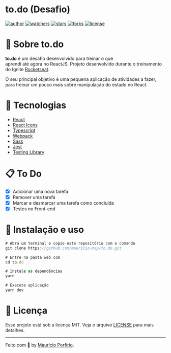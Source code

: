 # to.do (Desafio)

[![author](https://img.shields.io/badge/author-mauricioporfirio-blue?style=flat-square)](https://github.com/mauricio-msp)
[![watchers](https://img.shields.io/github/watchers/mauricio-msp/to.do?style=flat-square&color=blue)](https://github.com/mauricio-msp/to.do/watchers)
[![stars](https://img.shields.io/github/stars/mauricio-msp/to.do?style=flat-square&color=blue)](https://github.com/mauricio-msp/to.do/stargazers)
[![forks](https://img.shields.io/github/forks/mauricio-msp/to.do?style=flat-square&color=blue)](https://github.com/mauricio-msp/to.do/network/members)
[![license](https://img.shields.io/badge/license-MIT-blue?style=flat-square)](LICENSE)

# :information_desk_person: Sobre to.do

**to.do** é um desafio desenvolvido para treinar o que aprendi até agora no ReactJS. Projeto desenvolvido durante o treinamento do Ignite [Rocketseat](https://www.rocketseat.com.br/).

O seu principal objetivo é uma pequena aplicação de atividades a fazer, para treinar um pouco mais sobre manipulação do estado no React.


# :rocket: Tecnologias

- [React](https://pt-br.reactjs.org/)
- [React Icons](https://react-icons.github.io/react-icons/)
- [Typescript](https://www.typescriptlang.org/)
- [Webpack](https://webpack.js.org/)
- [Sass](https://sass-lang.com/)
- [Jest](https://jestjs.io/pt-BR/)
- [Testing Library](https://testing-library.com/)

# :clipboard: To Do

- [x] Adicionar uma nova tarefa
- [x] Remover uma tarefa
- [x] Marcar e desmarcar uma tarefa como concluída
- [x] Testes no Front-end 

# :wrench: Instalação e uso

```js
# Abra um terminal e copie este repositório com o comando
git clone https://github.com/mauricio-msp/to.do.git

# Entre na pasta web com 
cd to.do

# Instale as dependências
yarn

# Execute aplicação
yarn dev
```

# :page_with_curl: Licença

Esse projeto está sob a licença MIT. Veja o arquivo [LICENSE](https://github.com/mauricio-msp/dtmoney/blob/main/LICENSE) para mais detalhes.

---

Feito com :blue_heart: by [Maurício Porfírio](https://github.com/mauricio-msp).
